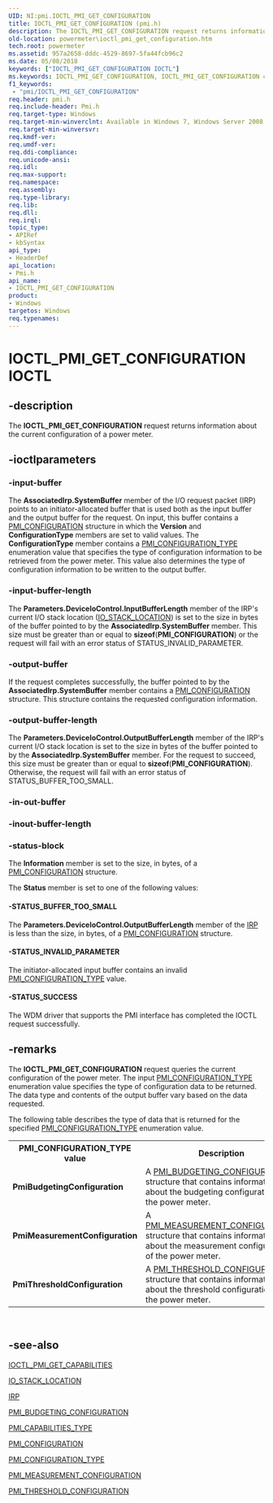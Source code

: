 ```yaml
---
UID: NI:pmi.IOCTL_PMI_GET_CONFIGURATION
title: IOCTL_PMI_GET_CONFIGURATION (pmi.h)
description: The IOCTL_PMI_GET_CONFIGURATION request returns information about the current configuration of a power meter.
old-location: powermeter\ioctl_pmi_get_configuration.htm
tech.root: powermeter
ms.assetid: 957a2658-dddc-4529-8697-5fa44fcb96c2
ms.date: 05/08/2018
keywords: ["IOCTL_PMI_GET_CONFIGURATION IOCTL"]
ms.keywords: IOCTL_PMI_GET_CONFIGURATION, IOCTL_PMI_GET_CONFIGURATION control, IOCTL_PMI_GET_CONFIGURATION control code [Power Metering and Budgeting Devices], PowerMeterRef_7d1f1fbc-cd7a-4885-8d41-8f42c4659de7.xml, pmi/IOCTL_PMI_GET_CONFIGURATION, powermeter.ioctl_pmi_get_configuration
f1_keywords:
 - "pmi/IOCTL_PMI_GET_CONFIGURATION"
req.header: pmi.h
req.include-header: Pmi.h
req.target-type: Windows
req.target-min-winverclnt: Available in Windows 7, Windows Server 2008 R2, and later versions of the Windows operating systems.
req.target-min-winversvr: 
req.kmdf-ver: 
req.umdf-ver: 
req.ddi-compliance: 
req.unicode-ansi: 
req.idl: 
req.max-support: 
req.namespace: 
req.assembly: 
req.type-library: 
req.lib: 
req.dll: 
req.irql: 
topic_type:
- APIRef
- kbSyntax
api_type:
- HeaderDef
api_location:
- Pmi.h
api_name:
- IOCTL_PMI_GET_CONFIGURATION
product:
- Windows
targetos: Windows
req.typenames: 
---
```


# IOCTL_PMI_GET_CONFIGURATION IOCTL


## -description


The <b>IOCTL_PMI_GET_CONFIGURATION</b> request returns information about the current configuration of a power meter.


## -ioctlparameters




### -input-buffer

The <b>AssociatedIrp.SystemBuffer</b> member of the I/O request packet (IRP) points to an initiator-allocated buffer that is used both as the input buffer and the output buffer for the request. On input, this buffer contains a <a href="https://docs.microsoft.com/windows-hardware/drivers/ddi/pmi/ns-pmi-_pmi_configuration">PMI_CONFIGURATION</a> structure in which the <b>Version</b> and <b>ConfigurationType</b> members are set to valid values. The <b>ConfigurationType</b> member contains a <a href="https://docs.microsoft.com/windows-hardware/drivers/ddi/pmi/ne-pmi-pmi_configuration_type">PMI_CONFIGURATION_TYPE</a> enumeration value that specifies the type of configuration information to be retrieved from the power meter. This value also determines the type of configuration information to be written to the output buffer.


### -input-buffer-length

The <b>Parameters.DeviceIoControl.InputBufferLength</b> member of the IRP's current I/O stack location (<a href="https://docs.microsoft.com/windows-hardware/drivers/ddi/wdm/ns-wdm-_io_stack_location">IO_STACK_LOCATION</a>) is set to the size in bytes of the buffer pointed to by the <b>AssociatedIrp.SystemBuffer</b> member. This size must be greater than or equal to <b>sizeof</b>(<b>PMI_CONFIGURATION</b>) or the request will fail with an error status of STATUS_INVALID_PARAMETER.


### -output-buffer

If the request completes successfully, the buffer pointed to by the <b>AssociatedIrp.SystemBuffer</b> member contains a <a href="https://docs.microsoft.com/windows-hardware/drivers/ddi/pmi/ns-pmi-_pmi_configuration">PMI_CONFIGURATION</a> structure. This structure contains the requested configuration information.


### -output-buffer-length

The <b>Parameters.DeviceIoControl.OutputBufferLength</b> member of the IRP's current I/O stack location is set to the size in bytes of the buffer pointed to by the <b>AssociatedIrp.SystemBuffer</b> member. For the request to succeed, this size must be greater than or equal to <b>sizeof</b>(<b>PMI_CONFIGURATION</b>). Otherwise, the request will fail with an error status of STATUS_BUFFER_TOO_SMALL.


### -in-out-buffer








### -inout-buffer-length








### -status-block

The <b>Information</b> member is set to the size, in bytes, of a <a href="https://docs.microsoft.com/windows-hardware/drivers/ddi/pmi/ns-pmi-_pmi_configuration">PMI_CONFIGURATION</a> structure.

The <b>Status</b> member is set to one of the following values:




#### -STATUS_BUFFER_TOO_SMALL

The <b>Parameters.DeviceIoControl.OutputBufferLength</b> member of the <a href="https://docs.microsoft.com/windows-hardware/drivers/ddi/wdm/ns-wdm-_irp">IRP</a> is less than the size, in bytes, of a <a href="https://docs.microsoft.com/windows-hardware/drivers/ddi/pmi/ns-pmi-_pmi_configuration">PMI_CONFIGURATION</a> structure.


#### -STATUS_INVALID_PARAMETER

The initiator-allocated input buffer contains an invalid <a href="https://docs.microsoft.com/windows-hardware/drivers/ddi/pmi/ne-pmi-pmi_configuration_type">PMI_CONFIGURATION_TYPE</a> value.


#### -STATUS_SUCCESS

The WDM driver that supports the PMI interface has completed the IOCTL request successfully.


## -remarks



The <b>IOCTL_PMI_GET_CONFIGURATION</b> request queries the current configuration of the power meter. The input <a href="https://docs.microsoft.com/windows-hardware/drivers/ddi/pmi/ne-pmi-pmi_configuration_type">PMI_CONFIGURATION_TYPE</a> enumeration value specifies the type of configuration data to be returned. The data type and contents of the output buffer vary based on the data requested.

The following table describes the type of data that is returned for the specified <a href="https://docs.microsoft.com/windows-hardware/drivers/ddi/pmi/ne-pmi-pmi_configuration_type">PMI_CONFIGURATION_TYPE</a> enumeration value.

<table>
<tr>
<th>PMI_CONFIGURATION_TYPE value</th>
<th>Description</th>
</tr>
<tr>
<td>
<b>PmiBudgetingConfiguration</b>

</td>
<td>
A <a href="https://docs.microsoft.com/windows-hardware/drivers/ddi/pmi/ns-pmi-_pmi_budgeting_configuration">PMI_BUDGETING_CONFIGURATION</a> structure that contains information about the budgeting configuration of the power meter.

</td>
</tr>
<tr>
<td>
<b>PmiMeasurementConfiguration</b>

</td>
<td>
A <a href="https://docs.microsoft.com/windows-hardware/drivers/ddi/pmi/ns-pmi-_pmi_measurement_configuration">PMI_MEASUREMENT_CONFIGURATION</a> structure that contains information about the measurement configuration of the power meter.

</td>
</tr>
<tr>
<td>
<b>PmiThresholdConfiguration</b>

</td>
<td>
A <a href="https://docs.microsoft.com/windows-hardware/drivers/ddi/pmi/ns-pmi-_pmi_threshold_configuration">PMI_THRESHOLD_CONFIGURATION</a> structure that contains information about the threshold configuration of the power meter.

</td>
</tr>
</table>
 




## -see-also




<a href="https://docs.microsoft.com/windows-hardware/drivers/ddi/pmi/ni-pmi-ioctl_pmi_get_capabilities">IOCTL_PMI_GET_CAPABILITIES</a>



<a href="https://docs.microsoft.com/windows-hardware/drivers/ddi/wdm/ns-wdm-_io_stack_location">IO_STACK_LOCATION</a>



<a href="https://docs.microsoft.com/windows-hardware/drivers/ddi/wdm/ns-wdm-_irp">IRP</a>



<a href="https://docs.microsoft.com/windows-hardware/drivers/ddi/pmi/ns-pmi-_pmi_budgeting_configuration">PMI_BUDGETING_CONFIGURATION</a>



<a href="https://docs.microsoft.com/windows-hardware/drivers/ddi/pmi/ne-pmi-pmi_capabilities_type">PMI_CAPABILITIES_TYPE</a>



<a href="https://docs.microsoft.com/windows-hardware/drivers/ddi/pmi/ns-pmi-_pmi_configuration">PMI_CONFIGURATION</a>



<a href="https://docs.microsoft.com/windows-hardware/drivers/ddi/pmi/ne-pmi-pmi_configuration_type">PMI_CONFIGURATION_TYPE</a>



<a href="https://docs.microsoft.com/windows-hardware/drivers/ddi/pmi/ns-pmi-_pmi_measurement_configuration">PMI_MEASUREMENT_CONFIGURATION</a>



<a href="https://docs.microsoft.com/windows-hardware/drivers/ddi/pmi/ns-pmi-_pmi_threshold_configuration">PMI_THRESHOLD_CONFIGURATION</a>
 

 

